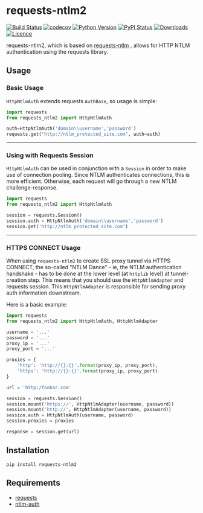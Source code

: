 # requests-ntlm2

[![Build Status](https://travis-ci.org/dopstar/requests-ntlm2.svg?branch=master)](https://travis-ci.org/dopstar/requests-ntlm2)
[![codecov](https://codecov.io/gh/dopstar/requests-ntlm2/branch/master/graph/badge.svg)](https://codecov.io/gh/dopstar/requests-ntlm2)
[![Python Version](https://img.shields.io/pypi/pyversions/requests-ntlm2.svg)](https://pypi.python.org/pypi/requests-ntlm2)
[![PyPI Status](https://img.shields.io/pypi/v/requests-ntlm2.svg)](https://pypi.python.org/pypi/requests-ntlm2)
[![Downloads](https://img.shields.io/pypi/dm/requests-ntlm2.svg)](https://pypi.python.org/pypi/requests-ntlm2)
[![Licence](https://img.shields.io/github/license/dopstar/requests-ntlm2.svg)](https://raw.githubusercontent.com/dopstar/requests-ntlm2/master/LICENSE)

requests-ntlm2, which is based on [requests-ntlm](https://github.com/requests/requests-ntlm) , allows for HTTP NTLM authentication using the requests library.

## Usage

### Basic Usage
`HttpNtlmAuth` extends requests `AuthBase`, so usage is simple:

```python
import requests
from requests_ntlm2 import HttpNtlmAuth

auth=HttpNtlmAuth('domain\\username','password')
requests.get("http://ntlm_protected_site.com", auth=auth)
```
___

### Using with Requests Session
`HttpNtlmAuth` can be used in conjunction with a `Session` in order to
make use of connection pooling. Since NTLM authenticates connections,
this is more efficient. Otherwise, each request will go through a new
NTLM challenge-response.

```python
import requests
from requests_ntlm2 import HttpNtlmAuth

session = requests.Session()
session.auth = HttpNtlmAuth('domain\\username','password')
session.get('http://ntlm_protected_site.com')
```
___

### HTTPS CONNECT Usage
When using `requests-ntlm2` to create SSL proxy tunnel via HTTPS CONNECT, the so-called "NTLM Dance" - ie, 
the NTLM authentication handshake - has to be done at the lower level (at `httplib` level) at tunnel-creation 
step. This means that you should use the `HttpNtlmAdapter` and requests session. This `HttpNtlmAdapter` 
is responsible for sending proxy auth information downstream. 

Here is a basic example:

```python
import requests
from requests_ntlm2 import HttpNtlmAuth, HttpNtlmAdapter

username = '...'
password = '...'
proxy_ip = '...'
proxy_port = '...'

proxies = {
    'http': 'http://{}:{}'.format(proxy_ip, proxy_port),
    'https': 'http://{}:{}'.format(proxy_ip, proxy_port)
}

url = 'http:/foobar.com'

session = requests.Session()
session.mount('https://', HttpNtlmAdapter(username, password))
session.mount('http://', HttpNtlmAdapter(username, password))
session.auth = HttpNtlmAuth(username, password)
session.proxies = proxies

response = session.get(url)
```

## Installation

```shell
pip install requests-ntlm2
```

## Requirements

- [requests](https://github.com/kennethreitz/requests/)
- [ntlm-auth](https://github.com/jborean93/ntlm-auth)

